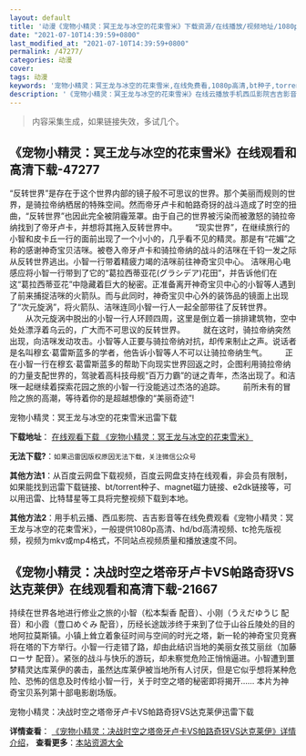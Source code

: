 ```yaml
---
layout: default
title: '动漫《宠物小精灵：冥王龙与冰空的花束雪米》下载资源/在线播放/视频地址/1080p/高清/蓝光'
date: "2021-07-10T14:39:59+0800"
last_modified_at: "2021-07-10T14:39:59+0800"
permalink: /47277/
categories: 动漫
cover:
tags: 动漫
keywords: '宠物小精灵：冥王龙与冰空的花束雪米,在线免费看,1080p高清,bt种子,torrent,百度云盘,magnet,磁力链,迅雷下载资源'
description: '《宠物小精灵：冥王龙与冰空的花束雪米》在线云播放手机西瓜影院吉吉影音免费看，1080p高清bd/hd未删减完整版和tc抢先枪版，mkv/mp4格式，附带bt/torrent种子、magnet/磁力链、百度云盘、网盘资源迅雷下载链接'
---
```


>内容采集生成，如果链接失效，多试几个。


## 《宠物小精灵：冥王龙与冰空的花束雪米》在线观看和高清下载-47277

“反转世界”是存在于这个世界内部的镜子般不可思议的世界。那个美丽而规则的世界，是骑拉帝纳栖居的特殊空间。然而帝牙卢卡和帕路奇犽的战斗造成了时空的扭曲，“反转世界”也因此完全被阴霾笼罩。由于自己的世界被污染而被激怒的骑拉帝纳找到了帝牙卢卡，并想将其拖入反转世界中。 　　“现实世界”，在继续旅行的小智和皮卡丘一行的面前出现了一个小小的，几乎看不见的精灵。那是有“花媚”之称的感谢神奇宝贝洁咪。被卷入帝牙卢卡和骑拉帝纳的战斗的洁咪在千钧一发之际从反转世界逃出。小智一行带着精疲力竭的洁咪前往神奇宝贝中心。 洁咪用心电感应将小智一行带到了它的“葛拉西蒂亚花(グラシデア)花田”，并告诉他们在这“葛拉西蒂亚花”中隐藏着巨大的秘密。正准备离开神奇宝贝中心的小智等人遇到了前来捕捉洁咪的火箭队。而与此同时，神奇宝贝中心外的装饰品的镜面上出现了“次元旋涡”，将火箭队、洁咪连同小智一行人一起全部带往了反转世界。 　　从次元旋涡中脱出的小智一行人环顾四周，这里是倒立着一排排建筑物，空中处处漂浮着乌云的，广大而不可思议的反转世界。 　　就在这时，骑拉帝纳突然出现，向洁咪发动攻击。小智等人正要与骑拉帝纳对抗，却传来制止之声。说话者是名叫穆玄·葛雷斯蓝多的学者，他告诉小智等人不可以让骑拉帝纳生气。 　　正在小智一行在穆玄·葛雷斯蓝多的帮助下向现实世界回返之时，企图利用骑拉帝纳的力量支配世界的，驾驶着高科技母舰“百万力霸”的谜之青年，杰洛出现了。和洁咪一起继续着探索花园之旅的小智一行没能逃过杰洛的追踪。 　　前所未有的冒险之旅的高潮，等待着你的是超越想像的“美丽奇迹”!


宠物小精灵：冥王龙与冰空的花束雪米迅雷下载

**下载地址**： [在线观看下载 《宠物小精灵：冥王龙与冰空的花束雪米》](https://www.993dy.com//vod-detail-id-27400.html) 


**无法下载?**：`如果迅雷因版权原因无法下载，关注微信公众号 `

**其他方法1**：从百度云网盘下载视频，百度云网盘支持在线观看，非会员有限制，如果能找到迅雷下载链接、bt/torrent种子、magnet磁力链接、e2dk链接等，可以用迅雷、比特彗星等工具将完整视频下载到本地。

**其他方法2**：用手机云播、西瓜影院、吉吉影音等在线免费观看《宠物小精灵：冥王龙与冰空的花束雪米》，一般提供1080p高清、hd/bd高清视频、tc抢先版视频，视频为mkv或mp4格式，不同站点视频质量和播放速度不同。


## 《宠物小精灵：决战时空之塔帝牙卢卡VS帕路奇犽VS达克莱伊》在线观看和高清下载-21667

持续在世界各地进行修业之旅的小智（松本梨香 配音）、小刚（うえだゆうじ 配音）和小霞（豊口めぐみ 配音），历经长途跋涉终于来到了位于山谷丘陵处的目的地阿拉莫斯镇。小镇上耸立着象征时间与空间的时光之塔，新一轮的神奇宝贝竞赛将在塔的下方举行。小智一行走错了路，却由此结识当地的美丽女孩艾丽丝（加藤ローサ 配音）。紧张的战斗与快乐的游玩，却未察觉危险正悄悄逼进。小智遭到噩梦精灵达库莱伊的袭击，虽然达库莱伊被当地所有人讨厌，但是它似乎想将某种危险、恐怖的信息及时传给小智一行，关于时空之塔的秘密即将揭开…… 本片为神奇宝贝系列第十部电影剧场版。


宠物小精灵：决战时空之塔帝牙卢卡VS帕路奇犽VS达克莱伊迅雷下载

**详情查看**： [《宠物小精灵：决战时空之塔帝牙卢卡VS帕路奇犽VS达克莱伊》详情介绍](/movie/21667/)， **查看更多**：[本站资源大全](/movie/t/all/)

